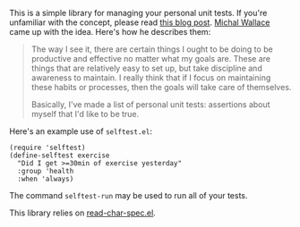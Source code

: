 This is a simple library for managing your personal unit tests. If
you're unfamiliar with the concept, please read [this blog post][].
[Michal Wallace][] came up with the idea. Here's how he describes them:

> The way I see it, there are certain things I ought to be doing to be
> productive and effective no matter what my goals are. These are things
> that are relatively easy to set up, but take discipline and awareness
> to maintain. I really think that if I focus on maintaining these
> habits or processes, then the goals will take care of themselves.
>
> Basically, I've made a list of personal unit tests: assertions about
> myself that I'd like to be true.

Here's an example use of `selftest.el`:

    (require 'selftest)
    (define-selftest exercise
      "Did I get >=30min of exercise yesterday"
      :group 'health
      :when 'always)

The command `selftest-run` may be used to run all of your tests.

This library relies on [read-char-spec.el][].

[Michal Wallace]: http://withoutane.com/
[read-char-spec.el]: http://edward.oconnor.cx/elisp/read-char-spec.el
[this blog post]: http://withoutane.com/rants/2007/08/personal-unit-tests
